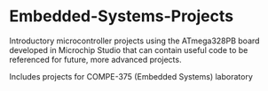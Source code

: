 # Embedded-Systems-Projects
Introductory microcontroller projects using the ATmega328PB board developed in Microchip Studio that can contain useful code to be referenced for future, more advanced projects.

Includes projects for COMPE-375 (Embedded Systems) laboratory
